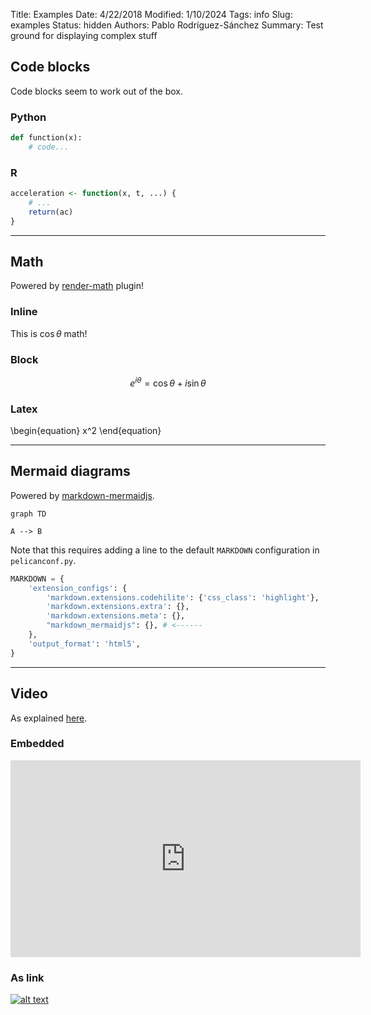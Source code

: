 Title: Examples
Date: 4/22/2018
Modified: 1/10/2024
Tags: info
Slug: examples
Status: hidden
Authors: Pablo Rodríguez-Sánchez
Summary: Test ground for displaying complex stuff

## Code blocks

Code blocks seem to work out of the box.

### Python
```python
def function(x):
    # code...
```


### R
```r
acceleration <- function(x, t, ...) {
    # ...
    return(ac)
}
```

---

## Math

Powered by [render-math](https://github.com/pelican-plugins/render-math) plugin!

### Inline
This is $\cos \theta$ math!

### Block

$$
e^{i\theta} = \cos \theta + i \sin \theta
$$

### Latex
\begin{equation} x^2 \end{equation}

---

## Mermaid diagrams

Powered by [markdown-mermaidjs](https://github.com/Lee-W/markdown-mermaidjs).

```mermaid
graph TD

A --> B

```

Note that this requires adding a line to the default `MARKDOWN` configuration in `pelicanconf.py`.

```python
MARKDOWN = {
    'extension_configs': {
        'markdown.extensions.codehilite': {'css_class': 'highlight'},
        'markdown.extensions.extra': {},
        'markdown.extensions.meta': {},
        "markdown_mermaidjs": {}, # <------
    },
    'output_format': 'html5',
}
```

---

## Video

As explained [here](https://blog.markdowntools.com/posts/how-to-embed-a-video-in-markdown).

### Embedded
<iframe width="560" height="315" src="https://www.youtube.com/embed/tzxlw14Z8wU" frameborder="0" allow="accelerometer; autoplay; clipboard-write; encrypted-media; gyroscope; picture-in-picture" allowfullscreen></iframe>

### As link
[![alt text](https://img.youtube.com/vi/tzxlw14Z8wU/0.jpg)](https://www.youtube.com/watch?v=tzxlw14Z8wU)